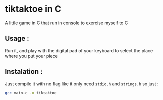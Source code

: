 # tiktaktoe in C

A little game in C that run in console to exercise myself to C

## Usage :

Run it, and play with the digital pad of your keyboard to select the place where you put your piece

## Instalation :

Just compile it with no flag like it only need `stdio.h` and `strings.h` so just :

```sh
gcc main.c -o tiktaktoe
```
